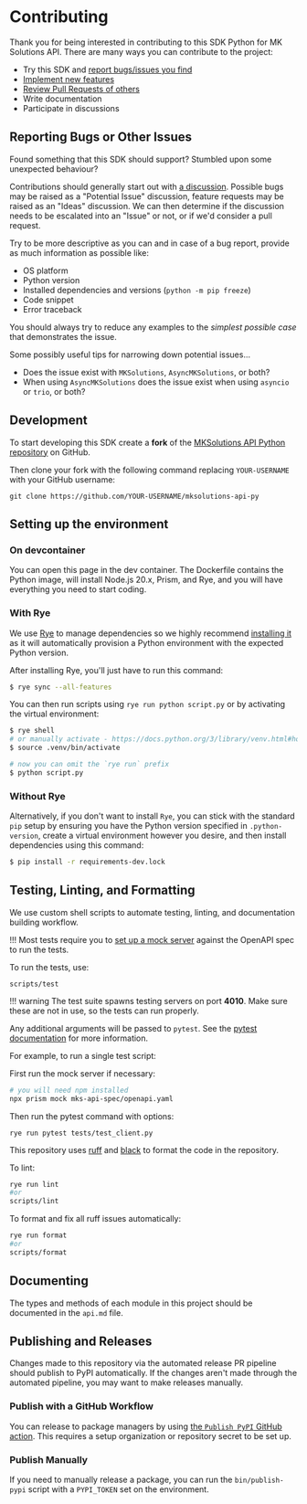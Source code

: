 
# Contributing

Thank you for being interested in contributing to this SDK Python for MK Solutions API.
There are many ways you can contribute to the project:

- Try this SDK and [report bugs/issues you find](https://github.com/DevDeividMoura/mksolutions-api-py/issues/new)
- [Implement new features](https://github.com/DevDeividMoura/mksolutions-api-py/issues?q=is%3Aissue+is%3Aopen+label%3A%22good+first+issue%22)
- [Review Pull Requests of others](https://github.com/DevDeividMoura/mksolutions-api-py/pulls)
- Write documentation
- Participate in discussions

## Reporting Bugs or Other Issues

Found something that this SDK should support?
Stumbled upon some unexpected behaviour?

Contributions should generally start out with [a discussion](https://github.com/DevDeividMoura/mksolutions-api-py/discussions).
Possible bugs may be raised as a "Potential Issue" discussion, feature requests may
be raised as an "Ideas" discussion. We can then determine if the discussion needs
to be escalated into an "Issue" or not, or if we'd consider a pull request.

Try to be more descriptive as you can and in case of a bug report,
provide as much information as possible like:

- OS platform
- Python version
- Installed dependencies and versions (`python -m pip freeze`)
- Code snippet
- Error traceback

You should always try to reduce any examples to the *simplest possible case*
that demonstrates the issue.

Some possibly useful tips for narrowing down potential issues...

- Does the issue exist with `MKSolutions`, `AsyncMKSolutions`, or both?
- When using `AsyncMKSolutions` does the issue exist when using `asyncio` or `trio`, or both?

## Development

To start developing this SDK create a **fork** of the
[MKSolutions API Python repository](https://github.com/DevDeividMoura/mksolutions-api-py) on GitHub.

Then clone your fork with the following command replacing `YOUR-USERNAME` with
your GitHub username:

```shell
git clone https://github.com/YOUR-USERNAME/mksolutions-api-py
```

## Setting up the environment

### On devcontainer

You can open this page in the dev container. The Dockerfile contains the Python image, will install Node.js 20.x, Prism, and Rye, and you will have everything you need to start coding.

### With Rye

We use [Rye](https://rye-up.com/) to manage dependencies so we highly recommend [installing it](https://rye-up.com/guide/installation/) as it will automatically provision a Python environment with the expected Python version.

After installing Rye, you'll just have to run this command:

```sh
$ rye sync --all-features
```

You can then run scripts using `rye run python script.py` or by activating the virtual environment:

```sh
$ rye shell
# or manually activate - https://docs.python.org/3/library/venv.html#how-venvs-work
$ source .venv/bin/activate

# now you can omit the `rye run` prefix
$ python script.py
```

### Without Rye

Alternatively, if you don't want to install `Rye`, you can stick with the standard `pip` setup by ensuring you have the Python version specified in `.python-version`, create a virtual environment however you desire, and then install dependencies using this command:

```sh
$ pip install -r requirements-dev.lock
```

## Testing, Linting, and Formatting

We use custom shell scripts to automate testing, linting, and documentation building workflow.

!!! Most tests require you to [set up a mock server](https://github.com/stoplightio/prism) against the OpenAPI spec to run the tests.

To run the tests, use:

```shell
scripts/test
```

!!! warning
    The test suite spawns testing servers on port **4010**.
    Make sure these are not in use, so the tests can run properly.

Any additional arguments will be passed to `pytest`. See the [pytest documentation](https://docs.pytest.org/en/latest/how-to/usage.html) for more information.

For example, to run a single test script:

First run the mock server if necessary:

```bash
# you will need npm installed
npx prism mock mks-api-spec/openapi.yaml
```

Then run the pytest command with options:

```shell
rye run pytest tests/test_client.py
```

This repository uses [ruff](https://github.com/astral-sh/ruff) and [black](https://github.com/psf/black) to format the code in the repository.

To lint:

```bash
rye run lint 
#or
scripts/lint
```

To format and fix all ruff issues automatically:

```bash
rye run format
#or
scripts/format
```

## Documenting

The types and methods of each module in this project should be documented in the `api.md` file.


## Publishing and Releases

Changes made to this repository via the automated release PR pipeline should publish to PyPI automatically. If the changes aren't made through the automated pipeline, you may want to make releases manually.

### Publish with a GitHub Workflow

You can release to package managers by using [the `Publish PyPI` GitHub action](https://www.github.com/openai/openai-python/actions/workflows/publish-pypi.yml). This requires a setup organization or repository secret to be set up.

### Publish Manually

If you need to manually release a package, you can run the `bin/publish-pypi` script with a `PYPI_TOKEN` set on the environment.
